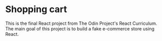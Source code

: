 # Shopping cart

This is the final React project from The Odin Project's React Curriculum. The main goal of this project is to build a fake e-commerce store using React.